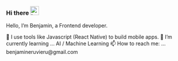 ### Hi there <img src="https://user-images.githubusercontent.com/1303154/88677602-1635ba80-d120-11ea-84d8-d263ba5fc3c0.gif" width="24px" height="24px" alt="hello">

<p>
Hello, I’m Benjamin, a Frontend developer. </p>
<p>
🔭 I use tools like Javascript (React Native) to build mobile apps.
🌱 I’m currently learning ... AI / Machine Learning
📫 How to reach me: ... benjamineruvieru@gmail.com
</p>

